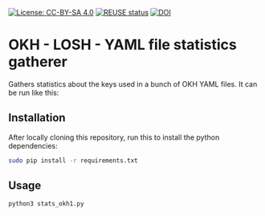 <!--
SPDX-FileCopyrightText: 2021 Robin Vobruba <hoijui.quaero@gmail.com>

SPDX-License-Identifier: CC-BY-SA-4.0
-->

[![License: CC-BY-SA 4.0](
    https://img.shields.io/badge/License-CC_BY_SA_4.0-blue.svg)](
    https://creativecommons.org/licenses/by-sa/4.0/)
[![REUSE status](
    https://api.reuse.software/badge/github.com/OPEN-NEXT/OKH-LOSH-YAML-stats)](
    https://api.reuse.software/info/github.com/OPEN-NEXT/OKH-LOSH-YAML-stats)
[![DOI](https://zenodo.org/badge/411145270.svg)](https://zenodo.org/badge/latestdoi/411145270)

# OKH - LOSH - YAML file statistics gatherer

Gathers statistics about the keys used in a bunch of OKH YAML files.
It can be run like this:

## Installation

After locally cloning this repository,
run this to install the python dependencies:

```bash
sudo pip install -r requirements.txt
```

## Usage

```bash
python3 stats_okh1.py
```
